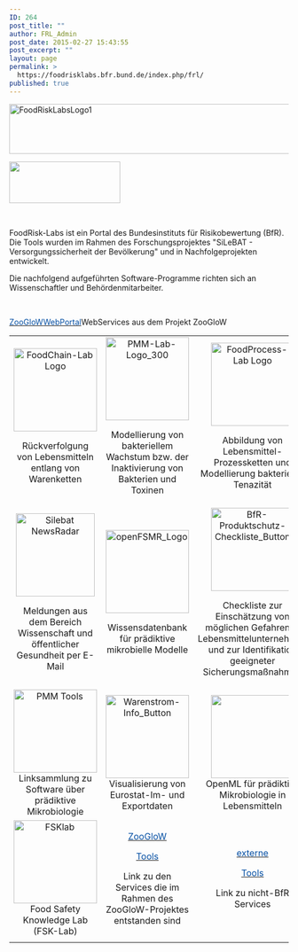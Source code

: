 ```yaml
---
ID: 264
post_title: ""
author: FRL_Admin
post_date: 2015-02-27 15:43:55
post_excerpt: ""
layout: page
permalink: >
  https://foodrisklabs.bfr.bund.de/index.php/frl/
published: true
---
```

<img class="aligncenter wp-image-1243 size-full" src="https://foodrisklabs.bfr.bund.de/wp-content/uploads/2015/02/FoodRiskLabsLogo1.png" alt="FoodRiskLabsLogo1" width="624" height="90" />

<a href="http://www.bfr.bund.de/"><img class="aligncenter wp-image-1252 size-full" src="https://foodrisklabs.bfr.bund.de/wp-content/uploads/2015/02/BfR_Logo.png" alt="" width="200" height="75" /></a>

&nbsp;

FoodRisk-Labs ist ein Portal des Bundesinstituts für Risikobewertung (BfR). Die Tools wurden im Rahmen des Forschungsprojektes "SiLeBAT - Versorgungssicherheit der Bevölkerung" und in Nachfolgeprojekten entwickelt.

Die nachfolgend aufgeführten Software-Programme richten sich an Wissenschaftler und Behördenmitarbeiter.

&nbsp;

<a href="https://knime.bfrlab.de/com.knime.enterprise.server/#login" target="_blank"><span style="color: #034ea3;">ZooGloW</span></a><a href="https://knime.bfrlab.de/com.knime.enterprise.server/#login" target="_blank"><span style="color: #034ea3;">WebPortal</span></a>WebServices aus dem Projekt ZooGloW
<table>
<tbody>
<tr>
<td style="text-align: center;"><a href="https://foodrisklabs.bfr.bund.de/index.php/foodchain-lab_de/"><img class="aligncenter size-thumbnail wp-image-1254" src="https://foodrisklabs.bfr.bund.de/wp-content/uploads/2015/02/FoodChain-Lab-Logo-150x150.png" alt="FoodChain-Lab Logo" width="150" height="150" /></a>

Rückverfolgung von Lebensmitteln entlang von Warenketten</td>
<td style="text-align: center;"><a href="https://foodrisklabs.bfr.bund.de/index.php/pmm-lab_de/"><img class="aligncenter size-thumbnail wp-image-1255" src="https://foodrisklabs.bfr.bund.de/wp-content/uploads/2015/02/PMM-Lab-Logo_300-150x150.png" alt="PMM-Lab-Logo_300" width="150" height="150" /></a>

Modellierung von bakteriellem Wachstum bzw. der Inaktivierung von Bakterien und Toxinen</td>
<td style="text-align: center;"><a href="https://foodrisklabs.bfr.bund.de/index.php/foodprocess-lab_de/"><img class="aligncenter size-thumbnail wp-image-1257" src="https://foodrisklabs.bfr.bund.de/wp-content/uploads/2015/02/FoodProcess-Lab-Logo-150x150.png" alt="FoodProcess-Lab Logo" width="150" height="150" /></a>

Abbildung von Lebensmittel-Prozessketten und Modellierung bakterieller Tenazität</td>
</tr>
<tr>
<td style="text-align: center;"><a href="https://foodrisklabs.bfr.bund.de/index.php/silebat-news-radar/"><img class="aligncenter wp-image-1839 size-full" src="https://foodrisklabs.bfr.bund.de/wp-content/uploads/2015/02/Icon-NewsRadar3.png" alt="Silebat NewsRadar" width="142" height="150" /></a>

Meldungen aus dem Bereich Wissenschaft und öffentlicher Gesundheit per E-Mail</td>
<td style="text-align: center;"><a href="https://foodrisklabs.bfr.bund.de/index.php/open-food-safety-model-repository/"><img class="aligncenter size-thumbnail wp-image-1258" src="https://foodrisklabs.bfr.bund.de/wp-content/uploads/2015/02/openFSMR_Logo-150x150.png" alt="openFSMR_Logo" width="150" height="150" /></a>

Wissensdatenbank für prädiktive mikrobielle Modelle</td>
<td style="text-align: center;"><a title="BfR-Produktschutz-Checkliste" href="https://foodrisklabs.bfr.bund.de/index.php/bfr-produktschutz-checkliste/"><img class="aligncenter size-full wp-image-246" src="https://foodrisklabs.bfr.bund.de/wp-content/uploads/2015/03/BfR-Produktschutz-Checkliste_Button.png" alt="BfR-Produktschutz-Checkliste_Button" width="150" height="150" /></a>

Checkliste zur Einschätzung von möglichen Gefahren in Lebensmittelunternehmen und zur Identifikation geeigneter Sicherungsmaßnahmen</td>
</tr>
<tr>
<td style="text-align: center;"><a href="https://sourceforge.net/p/microbialmodelingexchange/wiki/Tools/" target="_blank"><img class="aligncenter wp-image-1786 size-thumbnail" src="https://foodrisklabs.bfr.bund.de/wp-content/uploads/2015/02/PMM-Tools-1-150x150.png" alt="PMM Tools" width="150" height="150" /></a>Linksammlung zu Software über prädiktive Mikrobiologie</td>
<td style="text-align: center;"><a title="Warenstrom-Info" href="https://foodrisklabs.bfr.bund.de/index.php/warenstrom-info/"><img class="aligncenter size-full wp-image-245" src="https://foodrisklabs.bfr.bund.de/wp-content/uploads/2015/03/Warenstrom-Info_Button.png" alt="Warenstrom-Info_Button" width="150" height="150" /></a>Visualisierung von Eurostat-Im- und Exportdaten</td>
<td style="text-align: center;"><a href="https://sourceforge.net/projects/microbialmodelingexchange/" target="_blank"><img class="aligncenter wp-image-1777 size-thumbnail" src="https://foodrisklabs.bfr.bund.de/wp-content/uploads/2015/02/OpenML-1-150x150.png" width="150" height="150" /></a>OpenML für prädiktive Mikrobiologie in Lebensmitteln</td>
</tr>
<tr>
<td style="text-align: center;"><a href="https://foodrisklabs.bfr.bund.de/index.php/fsklab/"><img class="wp-image-1836 size-full aligncenter" src="https://foodrisklabs.bfr.bund.de/wp-content/uploads/2015/02/FSKlab7.png" alt="FSKlab" width="150" height="150" /></a>Food Safety Knowledge Lab (FSK-Lab)</td>

<td>
<p style="text-align: center;"><a href="https://foodrisklabs.bfr.bund.de/index.php/externaltools/" target="_blank"><span style="color: #034ea3;">ZooGloW</span></a></p>
<p style="text-align: center;"><a href="https://foodrisklabs.bfr.bund.de/index.php/externaltools/" target="_blank"><span style="color: #034ea3;">Tools</span></a></p>
<p style="text-align: center;">Link zu den Services die im Rahmen des ZooGloW-Projektes entstanden sind</p>
</td>


<td> <p style="text-align: center;"><a href="https://foodrisklabs.bfr.bund.de/index.php/externtools/" target="_blank"><span style="color: #034ea3;">externe</span></a></p>
<p style="text-align: center;"><a href="https://foodrisklabs.bfr.bund.de/index.php/externtools/" target="_blank"><span style="color: #034ea3;">Tools</span></a></p>
<p style="text-align: center;">Link zu nicht-BfR Services</p>
</td>

</tr>
<tr>
<td></td>
<td></td>
<td></td>
</tr>
</tbody>
</table>